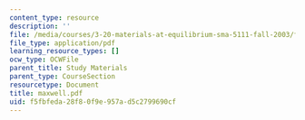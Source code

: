 ```yaml
---
content_type: resource
description: ''
file: /media/courses/3-20-materials-at-equilibrium-sma-5111-fall-2003/f5fbfeda28f80f9e957ad5c2799690cf_maxwell.pdf
file_type: application/pdf
learning_resource_types: []
ocw_type: OCWFile
parent_title: Study Materials
parent_type: CourseSection
resourcetype: Document
title: maxwell.pdf
uid: f5fbfeda-28f8-0f9e-957a-d5c2799690cf
---
```

